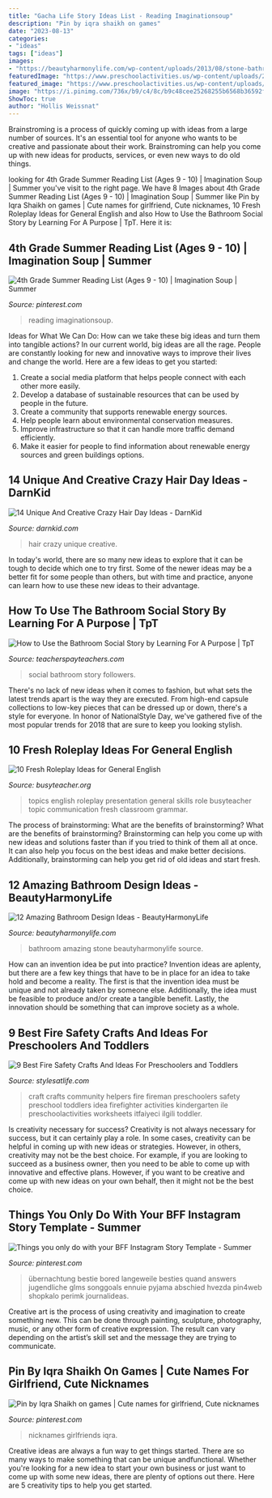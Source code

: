 ```yaml
---
title: "Gacha Life Story Ideas List - Reading Imaginationsoup"
description: "Pin by iqra shaikh on games"
date: "2023-08-13"
categories:
- "ideas"
tags: ["ideas"]
images:
- "https://beautyharmonylife.com/wp-content/uploads/2013/08/stone-bathroom-design-ideas-800x1203.jpg"
featuredImage: "https://www.preschoolactivities.us/wp-content/uploads/2015/03/fireman-craft-1.jpg"
featured_image: "https://www.preschoolactivities.us/wp-content/uploads/2015/03/fireman-craft-1.jpg"
image: "https://i.pinimg.com/736x/b9/c4/8c/b9c48cee25268255b6568b36592f77f2.jpg"
ShowToc: true
author: "Hollis Weissnat"
---
```



Brainstroming is a process of quickly coming up with ideas from a large number of sources. It's an essential tool for anyone who wants to be creative and passionate about their work. Brainstroming can help you come up with new ideas for products, services, or even new ways to do old things.

	

		
looking for 4th Grade Summer Reading List (Ages 9 - 10) | Imagination Soup | Summer you've visit to the right page. We have 8 Images about 4th Grade Summer Reading List (Ages 9 - 10) | Imagination Soup | Summer like Pin by Iqra Shaikh on games | Cute names for girlfriend, Cute nicknames, 10 Fresh Roleplay Ideas for General English and also How to Use the Bathroom Social Story by Learning For A Purpose | TpT. Here it is:
		
    
## 4th Grade Summer Reading List (Ages 9 - 10) | Imagination Soup | Summer

<img loading=lazy src="https://i.pinimg.com/736x/72/a0/02/72a002ac64397a2f127027ea48baf78d.jpg" onerror="this.onerror=null;this.src='https://tse3.mm.bing.net/th?id=OIP.AG-g1ZlWTZwdagN2oG6W5wHaP1&amp;pid=15.1';" alt="4th Grade Summer Reading List (Ages 9 - 10) | Imagination Soup | Summer">

_Source: pinterest.com_

>reading imaginationsoup. 

	

Ideas for What We Can Do: How can we take these big ideas and turn them into tangible actions?
In our current world, big ideas are all the rage. People are constantly looking for new and innovative ways to improve their lives and change the world. Here are a few ideas to get you started: 
1. Create a social media platform that helps people connect with each other more easily. 
2. Develop a database of sustainable resources that can be used by people in the future. 
3. Create a community that supports renewable energy sources. 
4. Help people learn about environmental conservation measures. 
5. Improve infrastructure so that it can handle more traffic demand efficiently. 
6. Make it easier for people to find information about renewable energy sources and green buildings options.

    
## 14 Unique And Creative Crazy Hair Day Ideas - DarnKid

<img loading=lazy src="http://darnkid.com/wp-content/uploads/2016/03/crazy-hair-day-9__605.jpg" onerror="this.onerror=null;this.src='https://tse2.mm.bing.net/th?id=OIP.jSHHqAOFbWEL3ZBEKYfGAwHaJ3&amp;pid=15.1';" alt="14 Unique And Creative Crazy Hair Day Ideas - DarnKid">

_Source: darnkid.com_

>hair crazy unique creative. 

	

In today's world, there are so many new ideas to explore that it can be tough to decide which one to try first. Some of the newer ideas may be a better fit for some people than others, but with time and practice, anyone can learn how to use these new ideas to their advantage.

    
## How To Use The Bathroom Social Story By Learning For A Purpose | TpT

<img loading=lazy src="https://ecdn.teacherspayteachers.com/thumbitem/How-to-Use-the-Bathroom-Social-Story-3417946-1506877402/original-3417946-4.jpg" onerror="this.onerror=null;this.src='https://tse2.mm.bing.net/th?id=OIP.BOfmkFrAOCqZqlxzPKt9pAAAAA&amp;pid=15.1';" alt="How to Use the Bathroom Social Story by Learning For A Purpose | TpT">

_Source: teacherspayteachers.com_

>social bathroom story followers. 

	

There's no lack of new ideas when it comes to fashion, but what sets the latest trends apart is the way they are executed. From high-end capsule collections to low-key pieces that can be dressed up or down, there's a style for everyone. In honor of NationalStyle Day, we've gathered five of the most popular trends for 2018 that are sure to keep you looking stylish.

    
## 10 Fresh Roleplay Ideas For General English

<img loading=lazy src="http://busyteacher.org/uploads/posts/2016-10/1477324118_ropl.jpg" onerror="this.onerror=null;this.src='https://tse4.mm.bing.net/th?id=OIP.tfwVYieeZJbCl18jNbcw1AHaD4&amp;pid=15.1';" alt="10 Fresh Roleplay Ideas for General English">

_Source: busyteacher.org_

>topics english roleplay presentation general skills role busyteacher topic communication fresh classroom grammar. 

	

The process of brainstorming: What are the benefits of brainstorming?
What are the benefits of brainstorming?
Brainstorming can help you come up with new ideas and solutions faster than if you tried to think of them all at once. It can also help you focus on the best ideas and make better decisions. Additionally, brainstorming can help you get rid of old ideas and start fresh.

    
## 12 Amazing Bathroom Design Ideas - BeautyHarmonyLife

<img loading=lazy src="https://beautyharmonylife.com/wp-content/uploads/2013/08/stone-bathroom-design-ideas-800x1203.jpg" onerror="this.onerror=null;this.src='https://tse2.mm.bing.net/th?id=OIP.6_yIDXccNkMZK7-koYROAQHaLI&amp;pid=15.1';" alt="12 Amazing Bathroom Design Ideas - BeautyHarmonyLife">

_Source: beautyharmonylife.com_

>bathroom amazing stone beautyharmonylife source. 

	

How can an invention idea be put into practice?
Invention ideas are aplenty, but there are a few key things that have to be in place for an idea to take hold and become a reality. The first is that the invention idea must be unique and not already taken by someone else. Additionally, the idea must be feasible to produce and/or create a tangible benefit. Lastly, the innovation should be something that can improve society as a whole.

    
## 9 Best Fire Safety Crafts And Ideas For Preschoolers And Toddlers

<img loading=lazy src="https://www.preschoolactivities.us/wp-content/uploads/2015/03/fireman-craft-1.jpg" onerror="this.onerror=null;this.src='https://tse1.mm.bing.net/th?id=OIP.lWTf7z29zh-J5zvIuGPiCQAAAA&amp;pid=15.1';" alt="9 Best Fire Safety Crafts And Ideas For Preschoolers and Toddlers">

_Source: stylesatlife.com_

>craft crafts community helpers fire fireman preschoolers safety preschool toddlers idea firefighter activities kindergarten ile preschoolactivities worksheets itfaiyeci ilgili toddler. 

	

Is creativity necessary for success?
Creativity is not always necessary for success, but it can certainly play a role. In some cases, creativity can be helpful in coming up with new ideas or strategies. However, in others, creativity may not be the best choice. For example, if you are looking to succeed as a business owner, then you need to be able to come up with innovative and effective plans. However, if you want to be creative and come up with new ideas on your own behalf, then it might not be the best choice.

    
## Things You Only Do With Your BFF Instagram Story Template - Summer

<img loading=lazy src="https://i.pinimg.com/736x/a9/4d/bc/a94dbc9be3faf426f11fd1bd3b30dc52.jpg" onerror="this.onerror=null;this.src='https://tse1.mm.bing.net/th?id=OIP.Zvl4aJZ6oO7ecHnKQglXfQHaNK&amp;pid=15.1';" alt="Things you only do with your BFF Instagram Story Template - Summer">

_Source: pinterest.com_

>übernachtung bestie bored langeweile besties quand answers jugendliche glms songgoals ennuie pyjama abschied hvezda pin4web shopkalo perimk journalideas. 

	

Creative art is the process of using creativity and imagination to create something new. This can be done through painting, sculpture, photography, music, or any other form of creative expression. The result can vary depending on the artist’s skill set and the message they are trying to communicate.

    
## Pin By Iqra Shaikh On Games | Cute Names For Girlfriend, Cute Nicknames

<img loading=lazy src="https://i.pinimg.com/736x/b9/c4/8c/b9c48cee25268255b6568b36592f77f2.jpg" onerror="this.onerror=null;this.src='https://tse2.mm.bing.net/th?id=OIP.DMqKP3bIHdCZ7G2GlXVKnwHaL2&amp;pid=15.1';" alt="Pin by Iqra Shaikh on games | Cute names for girlfriend, Cute nicknames">

_Source: pinterest.com_

>nicknames girlfriends iqra. 

	

Creative ideas are always a fun way to get things started. There are so many ways to make something that can be unique andfunctional. Whether you're looking for a new idea to start your own business or just want to come up with some new ideas, there are plenty of options out there. Here are 5 creativity tips to help you get started.

